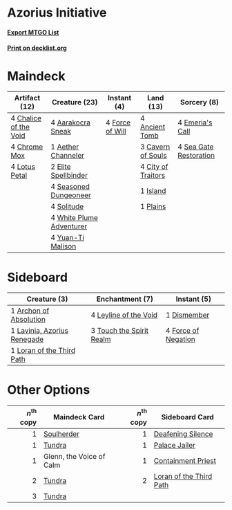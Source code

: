 # Azorius Initiative

#### [Export MTGO List](../collection/Azorius%20Initiative/Azorius%20Initiative.txt)
#### [Print on decklist.org](http://decklist.org/?deckmain=4%09Aarakocra%20Sneak%0A1%09Aether%20Channeler%0A4%09Ancient%20Tomb%0A3%09Cavern%20of%20Souls%0A4%09Chalice%20of%20the%20Void%0A4%09Chrome%20Mox%0A4%09City%20of%20Traitors%0A2%09Elite%20Spellbinder%0A4%09Emeria's%20Call%0A4%09Force%20of%20Will%0A1%09Island%0A4%09Lotus%20Petal%0A1%09Plains%0A4%09Sea%20Gate%20Restoration%0A4%09Seasoned%20Dungeoneer%0A4%09Solitude%0A4%09White%20Plume%20Adventurer%0A4%09Yuan-Ti%20Malison&deckside=1%09Archon%20of%20Absolution%0A1%09Dismember%0A4%09Force%20of%20Negation%0A1%09Lavinia,%20Azorius%20Renegade%0A4%09Leyline%20of%20the%20Void%0A1%09Loran%20of%20the%20Third%20Path%0A3%09Touch%20the%20Spirit%20Realm)
# Maindeck

|                                         Artifact (12)                                          |                                           Creature (23)                                           |                                      Instant (4)                                       |                                         Land (13)                                          |                                           Sorcery (8)                                           |
|------------------------------------------------------------------------------------------------|---------------------------------------------------------------------------------------------------|----------------------------------------------------------------------------------------|--------------------------------------------------------------------------------------------|-------------------------------------------------------------------------------------------------|
|4 [Chalice of the Void](http://gatherer.wizards.com/Pages/Card/Details.aspx?multiverseid=442211)|4 [Aarakocra Sneak](http://gatherer.wizards.com/Pages/Card/Details.aspx?multiverseid=562937)       |4 [Force of Will](http://gatherer.wizards.com/Pages/Card/Details.aspx?multiverseid=3107)|4 [Ancient Tomb](http://gatherer.wizards.com/Pages/Card/Details.aspx?multiverseid=409567)   |4 [Emeria's Call](http://gatherer.wizards.com/Pages/Card/Details.aspx?multiverseid=491633)       |
|4 [Chrome Mox](http://gatherer.wizards.com/Pages/Card/Details.aspx?multiverseid=413761)         |1 [Aether Channeler](http://gatherer.wizards.com/Pages/Card/Details.aspx?multiverseid=574522)      |                                                                                        |3 [Cavern of Souls](http://gatherer.wizards.com/Pages/Card/Details.aspx?multiverseid=278058)|4 [Sea Gate Restoration](http://gatherer.wizards.com/Pages/Card/Details.aspx?multiverseid=491706)|
|4 [Lotus Petal](http://gatherer.wizards.com/Pages/Card/Details.aspx?multiverseid=420602)        |2 [Elite Spellbinder](http://gatherer.wizards.com/Pages/Card/Details.aspx?multiverseid=513494)     |                                                                                        |4 [City of Traitors](http://gatherer.wizards.com/Pages/Card/Details.aspx?multiverseid=6168) |                                                                                                 |
|                                                                                                |4 [Seasoned Dungeoneer](http://gatherer.wizards.com/Pages/Card/Details.aspx?multiverseid=566950)   |                                                                                        |1 [Island](http://gatherer.wizards.com/Pages/Card/Details.aspx?multiverseid=439857)         |                                                                                                 |
|                                                                                                |4 [Solitude](http://gatherer.wizards.com/Pages/Card/Details.aspx?multiverseid=522108)              |                                                                                        |1 [Plains](http://gatherer.wizards.com/Pages/Card/Details.aspx?multiverseid=439856)         |                                                                                                 |
|                                                                                                |4 [White Plume Adventurer](http://gatherer.wizards.com/Pages/Card/Details.aspx?multiverseid=562932)|                                                                                        |                                                                                            |                                                                                                 |
|                                                                                                |4 [Yuan-Ti Malison](http://gatherer.wizards.com/Pages/Card/Details.aspx?multiverseid=527373)       |                                                                                        |                                                                                            |                                                                                                 |


# Sideboard

|                                             Creature (3)                                             |                                          Enchantment (7)                                          |                                         Instant (5)                                          |
|------------------------------------------------------------------------------------------------------|---------------------------------------------------------------------------------------------------|----------------------------------------------------------------------------------------------|
|1 [Archon of Absolution](http://gatherer.wizards.com/Pages/Card/Details.aspx?multiverseid=472965)     |4 [Leyline of the Void](http://gatherer.wizards.com/Pages/Card/Details.aspx?multiverseid=107682)   |1 [Dismember](http://gatherer.wizards.com/Pages/Card/Details.aspx?multiverseid=382182)        |
|1 [Lavinia, Azorius Renegade](http://gatherer.wizards.com/Pages/Card/Details.aspx?multiverseid=457333)|3 [Touch the Spirit Realm](http://gatherer.wizards.com/Pages/Card/Details.aspx?multiverseid=548335)|4 [Force of Negation](http://gatherer.wizards.com/Pages/Card/Details.aspx?multiverseid=464001)|
|1 [Loran of the Third Path](http://gatherer.wizards.com/Pages/Card/Details.aspx?multiverseid=583597)  |                                                                                                   |                                                                                              |


# Other Options

|*n*<sup>th</sup> copy|                                    Maindeck Card                                    |*n*<sup>th</sup> copy|                                          Sideboard Card                                          |
|--------------------:|-------------------------------------------------------------------------------------|--------------------:|--------------------------------------------------------------------------------------------------|
|                    1|[Soulherder](http://gatherer.wizards.com/Pages/Card/Details.aspx?multiverseid=464163)|                    1|[Deafening Silence](http://gatherer.wizards.com/Pages/Card/Details.aspx?multiverseid=472972)      |
|                    1|[Tundra](http://gatherer.wizards.com/Pages/Card/Details.aspx?multiverseid=885)       |                    1|[Palace Jailer](http://gatherer.wizards.com/Pages/Card/Details.aspx?multiverseid=416775)          |
|                    1|Glenn, the Voice of Calm                                                             |                    1|[Containment Priest](http://gatherer.wizards.com/Pages/Card/Details.aspx?multiverseid=389470)     |
|                    2|[Tundra](http://gatherer.wizards.com/Pages/Card/Details.aspx?multiverseid=885)       |                    2|[Loran of the Third Path](http://gatherer.wizards.com/Pages/Card/Details.aspx?multiverseid=583597)|
|                    3|[Tundra](http://gatherer.wizards.com/Pages/Card/Details.aspx?multiverseid=885)       |                     |                                                                                                  |

